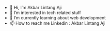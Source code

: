 - 👋 Hi, I’m Akbar Lintang Aji
- 👀 I’m interested in tech related stuff
- 🌱 I’m currently learning about web development
- 📫 How to reach me 
      Linkedin : Akbar Lintang Aji

<!---
akbarlintang/akbarlintang is a ✨ special ✨ repository because its `README.md` (this file) appears on your GitHub profile.
You can click the Preview link to take a look at your changes.
--->
